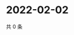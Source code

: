 # 2022-02-02

共 0 条

<!-- BEGIN WEIBO -->
<!-- 最后更新时间 Wed Feb 02 2022 09:53:03 GMT+0800 (China Standard Time) -->

<!-- END WEIBO -->
